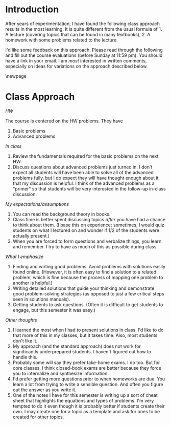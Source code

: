 # Introduction

After years of experimentation, I have found the following class approach results in the most learning. It is quite different from the usual formula of 1. A lecture (covering topics that can be found in many textbooks), 2. A homework with some problems related to the lecture.

I'd like some feedback on this approach. Please read through the following and fill out the course evaluations (before Sunday at 11:59 pm). You should have a link in your email. I am _most_ interested in written comments, especially on ideas for variations on the approach described below.

\newpage

# Class Approach

*HW*

The course is centered on the HW problems. They have

1. Basic problems
2. Advanced problems

*In class*

1. Review the fundamentals required for the basic problems on the next HW.
2. Discuss questions about advanced problems just turned in. I don't expect all students will have been able to solve all of the advanced problems fully, but I do expect they will have thought enough about it that my discussion is helpful. I think of the advanced problems as a "primer" so that students will be very interested in the follow-up in-class discussion. 

*My expectations/assumptions*

1. You can read the background theory in books.
2. Class time is better spent discussing topics _after_ you have had a chance to think about them. (I base this on experience; sometimes, I would quiz students on what I lectured on and wonder if 1/2 of the students were actually present.)
3. When you are forced to form questions and verbalize things, you learn and remember. I try to have as much of this as possible during class.

*What I emphasize*

1. Finding and writing good problems. Avoid problems with solutions easily found online. (However, it is often easy to find a solution to a related problem, which is fine because the process of mapping one problem to another is helpful.)
2. Writing detailed solutions that guide your thinking and demonstrate good problem-solving strategies (as opposed to just a few critical steps seen in solutions manuals).
3. Getting students to ask questions. (Often it is difficult to get students to engage, but this semester it was easy.)

*Other thoughts*

1. I learned the most when I had to present solutions in class. I'd like to do that more of this in my classes, but it takes time. Also, most students don't like it.
2. My approach (and the standard approach) does not work for significantly underprepared students. I haven't figured out how to handle this.
3. Probably some will say they prefer take-home exams. I do too. But for core classes, I think closed-book exams are better because they force you to internalize and synthesize information.
4. I'd prefer getting more questions prior to when homeworks are due. You learn a lot from trying to write a sensible question. And often you figure out the answer as you write it.
5. One of the notes I have for this semester is writing up a sort of cheat sheet that highlights the equations and types of problems. I'm very tempted to do it even though it is probably better if students create their own. I may create one for a topic as a template and ask for ones to be created for other topics.


